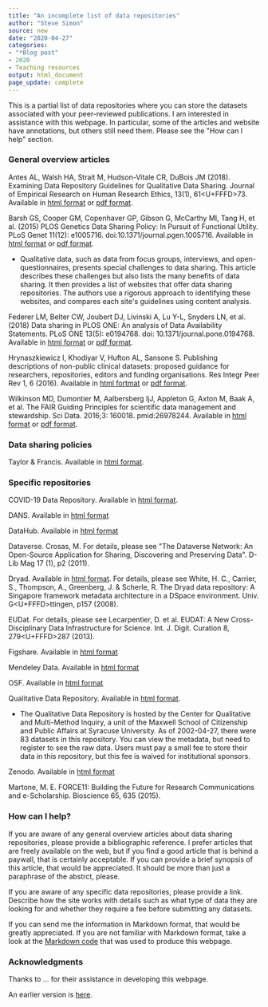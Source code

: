 ```yaml
---
title: "An incomplete list of data repositories"
author: "Steve Simon"
source: new
date: "2020-04-27"
categories:
- "*Blog post"
- 2020
- Teaching resources
output: html_document
page_update: complete
---
```


This is a partial list of data repositories where you can store the datasets associated with your peer-reviewed publications. I am interested in assistance with this webpage. In particular, some of the articles and website have annotations, but others still need them. Please see the "How can I help" section.

<!---More--->

### General overview articles

Antes AL, Walsh HA, Strait M, Hudson-Vitale CR, DuBois JM (2018). Examining Data Repository Guidelines for Qualitative Data Sharing. Journal of Empirical Research on Human Research Ethics, 13(1), 61<U+FFFD>73. Available in [html format](https://doi.org/10.1177/1556264617744121) or [pdf format](https://journals.sagepub.com/doi/pdf/10.1177/1556264617744121).

Barsh GS, Cooper GM, Copenhaver GP, Gibson G, McCarthy MI, Tang H, et al. (2015) PLOS Genetics Data Sharing Policy: In Pursuit of Functional Utility. PLoS Genet 11(12): e1005716. doi:10.1371/journal.pgen.1005716. Available in [html format](https://journals.plos.org/plosgenetics/article?id=10.1371/journal.pgen.1005716) or [pdf format](https://journals.plos.org/plosgenetics/article/file?id=10.1371/journal.pgen.1005716&type=printable).

+ Qualitative data, such as data from focus groups, interviews, and open-questionnaires, presents special challenges to data sharing. This article describes these challenges but also lists the many benefits of data sharing. It then provides a list of websites that offer data sharing repositories. The authors use a rigorous approach to identifying these websites, and compares each site's guidelines using content analysis.

Federer LM, Belter CW, Joubert DJ, Livinski A, Lu Y-L, Snyders LN, et al. (2018) Data sharing in PLOS ONE: An analysis of Data Availability Statements. PLoS ONE 13(5): e0194768. doi: 10.1371/journal.pone.0194768. Available in [html format](https://journals.plos.org/plosone/article?id=10.1371/journal.pone.0194768) or [pdf format](https://journals.plos.org/plosone/article/file?id=10.1371/journal.pone.0194768&type=printable).

Hrynaszkiewicz I, Khodiyar V, Hufton AL, Sansone S. Publishing descriptions of non-public clinical datasets: proposed guidance for researchers, repositories, editors and funding organisations. Res Integr Peer Rev 1, 6 (2016). Available in [html fortmat](https://doi.org/10.1186/s41073-016-0015-6) or [pdf format](https://researchintegrityjournal.biomedcentral.com/track/pdf/10.1186/s41073-016-0015-6).

Wilkinson MD, Dumontier M, Aalbersberg IjJ, Appleton G, Axton M, Baak A, et al. The FAIR Guiding Principles for scientific data management and stewardship. Sci Data. 2016;3: 160018. pmid:26978244. Available in [html format](https://www.nature.com/articles/sdata201618) or [pdf format](https://www.nature.com/articles/sdata201618.pdf).

### Data sharing policies

Taylor & Francis. Available in [html format](https://authorservices.taylorandfrancis.com/data-sharing-policies/).

### Specific repositories

COVID-19 Data Repository. Available in [html format](https://www.openicpsr.org/openicpsr/covid19).

DANS. Available in [html format](http://www.dans.knaw.nl/)

DataHub. Available in [html format](http://datahub.io)

Dataverse. Crosas, M. For details, please see "The Dataverse Network: An Open-Source Application for Sharing, Discovering and Preserving Data". D-Lib Mag 17 (1), p2 (2011).

Dryad. Available in [html format](https://datadryad.org/stash/). For details, please see White, H. C., Carrier, S., Thompson, A., Greenberg, J. & Scherle, R. The Dryad data repository: A Singapore framework metadata architecture in a DSpace environment. Univ. G<U+FFFD>ttingen, p157 (2008).

EUDat. For details, please see Lecarpentier, D. et al. EUDAT: A New Cross-Disciplinary Data Infrastructure for Science. Int. J. Digit. Curation 8, 279<U+FFFD>287 (2013).

Figshare. Available in [html format](https://figshare.com/)

Mendeley Data. Available in [html format](https://data.mendeley.com/)

OSF. Available in [html format](https://osf.io/)

Qualitative Data Repository. Available in [html format](https://qdr.syr.edu/).

+ The Qualitative Data Repository is hosted by the Center for Qualitative and Multi-Method Inquiry, a unit of the Maxwell School of Citizenship and Public Affairs at Syracuse University. As of 2002-04-27, there were 83 datasets in this repository. You can view the metadata, but need to register to see the raw data. Users must pay a small fee to store their data in this repository, but this fee is waived for institutional sponsors.

Zenodo. Available in [html format](http://zenodo.org/)


Martone, M. E. FORCE11: Building the Future for Research Communications and e-Scholarship. Bioscience 65, 635 (2015).


### How can I help?

If you are aware of any general overview articles about data sharing repositories, please provide a bibliographic reference. I prefer articles that are freely available on the web, but if you find a good article that is behind a paywall, that is certainly acceptable. If you can provide a brief synopsis of this article, that would be appreciated. It should be more than just a paraphrase of the abstrct, please.

If you are aware of any specific data repositories, please provide a link. Describe how the site works with details such as what type of data they are looking for and whether they require a fee before submitting any datasets.

If you can send me the information in Markdown format, that would be greatly appreciated. If you are not familiar with Markdown format, take a look at the [Markdown code](https://github.com/pmean/build-website/blob/master/text/20/data-repositories.md) that was used to produce this webpage.

### Acknowledgments

Thanks to ... for their assistance in developing this webpage.

An earlier version is [here][sim2].
 
[sim2]: http://new.pmean.com/data-repositories/
